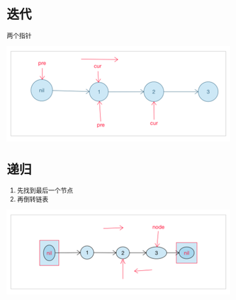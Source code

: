 # 迭代

两个指针

![image-20190325204117875](assets/206-1.png)

# 递归

1. 先找到最后一个节点
2. 再倒转链表

![image-20190325204303315](assets/206-2.png)